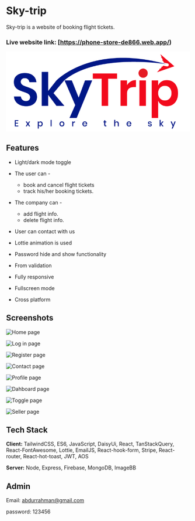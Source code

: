 
# Sky-trip

Sky-trip is a website of booking flight tickets.


### Live website link: [https://phone-store-de866.web.app/)

![Logo](src/assets/logo.png)


## Features

- Light/dark mode toggle
- The user can -
    - book and cancel flight tickets
    - track his/her booking tickets.
- The company can -
    - add flight info.
    - delete flight info.

- User can contact with us
- Lottie animation is used
- Password hide and show functionality
- From validation
- Fully responsive
- Fullscreen mode
- Cross platform


## Screenshots

![Home page](https://i.ibb.co/HB4LSNW/screencapture-phone-store-de866-web-app-2023-02-21-10-21-27.png)

![Log in page](https://i.ibb.co/wz8c8Ls/screencapture-phone-store-de866-web-app-login-2023-02-21-10-26-34.png)

![Register page](https://i.ibb.co/xMr8N04/screencapture-phone-store-de866-web-app-register-2023-02-21-10-26-46.png)

![Contact page](https://i.ibb.co/K7WfgR2/screencapture-phone-store-de866-web-app-contact-2023-02-21-10-23-47.png)


![Profile page](https://i.ibb.co/Xt43dQK/screencapture-phone-store-de866-web-app-profile-2023-02-21-10-26-19.png)

![Dahboard page](https://i.ibb.co/prXJTtQ/screencapture-phone-store-de866-web-app-dashboard-2023-02-21-10-24-03.png)


![Toggle page](https://i.ibb.co/qFMZVDT/screencapture-phone-store-de866-web-app-dashboard-2023-02-21-10-27-22.png)

![Seller page](https://i.ibb.co/ZmSVDdc/screencapture-phone-store-de866-web-app-dashboard-add-Item-2023-02-21-10-27-34.png)

## Tech Stack

**Client:** TailwindCSS, ES6, JavaScript, DaisyUi, React, TanStackQuery, React-FontAwesome, Lottie, EmailJS, React-hook-form, Stripe, React-router, React-hot-toast, JWT, AOS

**Server:** Node, Express, Firebase, MongoDB, ImageBB

## Admin 
Email: abdurrahman@gmail.com

password: 123456